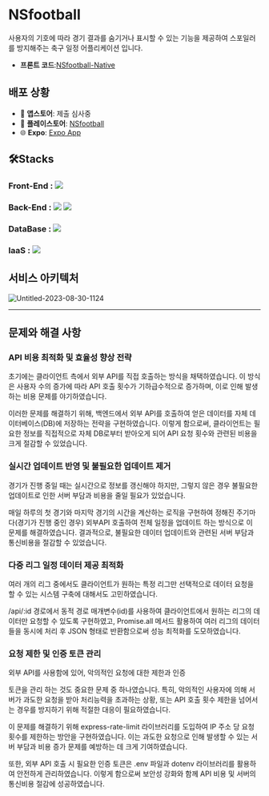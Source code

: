 # NSfootball
사용자의 기호에 따라 경기 결과를 숨기거나  표시할 수 있는 기능을 제공하여 스포일러를 방지해주는 축구 일정 어플리케이션 입니다.
- **프론트 코드**:[NSfootball-Native](https://github.com/ksaw1228/NSfootball-native)

## 배포 상황

- :apple: **앱스토어**: 제출 심사중
- :iphone: **플레이스토어**: [NSfootball](https://play.google.com/store/apps/details?id=com.dnals528.NSfootball)
- :globe_with_meridians: **Expo**: [Expo App](https://expo.dev/@dnals528/NSfootball)

## 🛠️Stacks

### Front-End : <img src="https://img.shields.io/badge/react_native-%2320232a.svg?style=for-the-badge&logo=react&logoColor=%2361DAFB"/>&nbsp;
### Back-End :  <img src="https://img.shields.io/badge/ES6+-F7DF1E?style=for-the-badge&logo=javascript&logoColor=white"/>&nbsp;<img src="https://img.shields.io/badge/express.js-%23404d59.svg?style=for-the-badge&logo=express&logoColor=%2361DAFB"/>&nbsp;
### DataBase : <img src="https://img.shields.io/badge/MongoDB-%234ea94b.svg?style=for-the-badge&logo=mongodb&logoColor=white"/>&nbsp;
### IaaS : <img src="https://img.shields.io/badge/GoogleCloud-%234285F4.svg?style=for-the-badge&logo=google-cloud&logoColor=white"/>&nbsp;

## 서비스 아키텍처
![Untitled-2023-08-30-1124](https://github.com/ksaw1228/NSfootballServer/assets/48974380/e76a110f-6d1e-4b9f-b7e0-113d9c74c430)

---

## 문제와 해결 사항
### API 비용 최적화 및 효율성 향상 전략
초기에는 클라이언트 측에서 외부 API를 직접 호출하는 방식을 채택하였습니다. 이 방식은 사용자 수의 증가에 따라 API 호출 횟수가 기하급수적으로 증가하며, 이로 인해 발생하는 비용 문제를 야기하였습니다.

이러한 문제를 해결하기 위해, 백엔드에서 외부 API를 호출하여 얻은 데이터를 자체 데이터베이스(DB)에 저장하는 전략을 구현하였습니다. 이렇게 함으로써, 클라이언트는 필요한 정보를 직접적으로 자체 DB로부터 받아오게 되어 API 요청 횟수와 관련된 비용을 크게 절감할 수 있었습니다.

### 실시간 업데이트 반영 및 불필요한 업데이트 제거
경기가 진행 중일 때는 실시간으로 정보를 갱신해야 하지만, 그렇지 않은 경우 불필요한 업데이트로 인한 서버 부담과 비용을 줄일 필요가 있었습니다.

매일 하루의 첫 경기와 마지막 경기의 시간을 계산하는 로직을 구현하여 정해진 주기마다(경기가 진행 중인 경우) 외부API 호출하여 전체 일정을 업데이트 하는 방식으로 이 문제를 해결하였습니다. 결과적으로, 불필요한 데이터 업데이트와 관련된 서버 부담과 통신비용을 절감할 수 있었습니다.

### 다중 리그 일정 데이터 제공 최적화
여러 개의 리그 중에서도 클라이언트가 원하는 특정 리그만 선택적으로 데이터 요청을 할 수 있는 시스템 구축에 대해서도 고민하였습니다.

/api/:id 경로에서 동적 경로 매개변수(id)를 사용하여 클라이언트에서 원하는 리그의 데이터만 요청할 수 있도록 구현하였고, Promise.all 메서드 활용하여 여러 리그의 데이터들을 동시에 처리 후 JSON 형태로 반환함으로써 성능 최적화를 도모하였습니다.

### 요청 제한 및 인증 토큰 관리
외부 API를 사용함에 있어, 악의적인 요청에 대한 제한과 인증

토큰을 관리 하는 것도 중요한 문제 중 하나였습니다. 특히, 악의적인 사용자에 의해 서버가 과도한 요청을 받아 처리능력을 초과하는 상황, 또는 API 호출 횟수 제한을 넘어서는 경우를 방지하기 위해 적절한 대응이 필요하였습니다.

이 문제를 해결하기 위해 express-rate-limit 라이브러리를 도입하여 IP 주소 당 요청 횟수를 제한하는 방안을 구현하였습니다. 이는 과도한 요청으로 인해 발생할 수 있는 서버 부담과 비용 증가 문제를 예방하는 데 크게 기여하였습니다.

또한, 외부 API 호출 시 필요한 인증 토큰은 .env 파일과 dotenv 라이브러리를 활용하여 안전하게 관리하였습니다. 이렇게 함으로써 보안성 강화와 함께 API 비용 및 서버의 통신비용 절감에 성공하였습니다.

